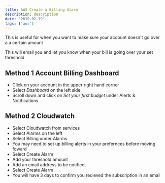 ```yaml
---
title: AWS Create a Billing Alarm
description: description
date: '2019-02-19'
tags: ['aws']
---
```


This is useful for when you want to make sure your account doesn't go over a a certain amount

This will email you and let you know when your bill is going over your set threshold

## Method 1 Account Billing Dashboard

* Click on your account in the upper right hand corner
* Select *Dashboard* on the left side
* Scroll down and click on *Set your first budget* under Alerts & Notifications

## Method 2 Cloudwatch

* Select Cloudwatch from services
* Select Alarms on the left
* Select Billing under Alarms
* You may need to set up billing alerts in your prefernces before moving foward
* Select Create Alarm
* Add your threshold amount
* Add an email address to be notified
* Select Create Alarm
* You will have 3 days to confirm you recieved the subscription in an email
